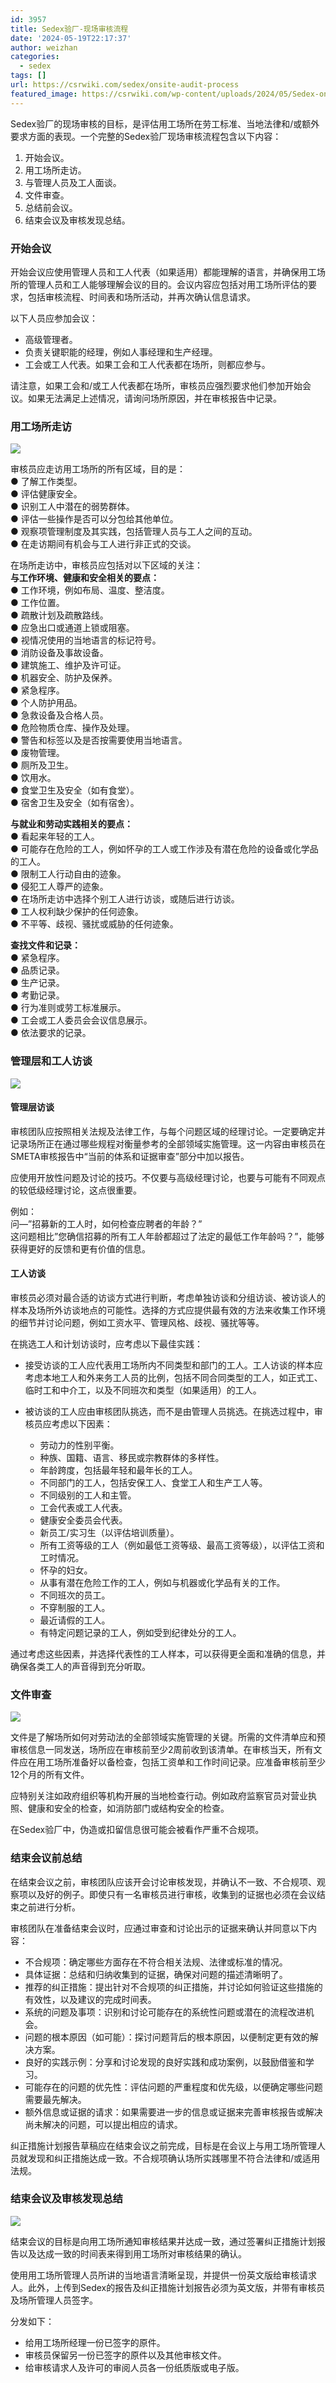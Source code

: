 ```yaml
---
id: 3957
title: Sedex验厂-现场审核流程
date: '2024-05-19T22:17:37'
author: weizhan
categories:
  - sedex
tags: []
url: https://csrwiki.com/sedex/onsite-audit-process
featured_image: https://csrwiki.com/wp-content/uploads/2024/05/Sedex-onsite-audit.webp
---
```


Sedex验厂的现场审核的目标，是评估用工场所在劳工标准、当地法律和/或额外要求方面的表现。一个完整的Sedex验厂现场审核流程包含以下内容：

1. 开始会议。
2. 用工场所走访。
3. 与管理人员及工人面谈。
4. 文件审查。
5. 总结前会议。
6. 结束会议及审核发现总结。

### 开始会议

开始会议应使用管理人员和工人代表（如果适用）都能理解的语言，并确保用工场所的管理人员和工人能够理解会议的目的。会议内容应包括对用工场所评估的要求，包括审核流程、时间表和场所活动，并再次确认信息请求。

以下人员应参加会议：

- 高级管理者。
- 负责关键职能的经理，例如人事经理和生产经理。
- 工会或工人代表。如果工会和工人代表都在场所，则都应参与。

请注意，如果工会和/或工人代表都在场所，审核员应强烈要求他们参加开始会议。如果无法满足上述情况，请询问场所原因，并在审核报告中记录。

### 用工场所走访

![](https://csrwiki.com/wp-content/uploads/2024/05/2024-05-19_225314-1024x616.jpg)

审核员应走访用工场所的所有区域，目的是：\
● 了解工作类型。\
● 评估健康安全。\
● 识别工人中潜在的弱势群体。\
● 评估一些操作是否可以分包给其他单位。\
● 观察项管理制度及其实践，包括管理人员与工人之间的互动。\
● 在走访期间有机会与工人进行非正式的交谈。

在场所走访中，审核员应包括对以下区域的关注：\
**与工作环境、健康和安全相关的要点：**\
● 工作环境，例如布局、温度、整洁度。\
● 工作位置。\
● 疏散计划及疏散路线。\
● 应急出口或通道上锁或阻塞。\
● 视情况使用的当地语言的标记符号。\
● 消防设备及事故设备。\
● 建筑施工、维护及许可证。\
● 机器安全、防护及保养。\
● 紧急程序。\
● 个人防护用品。\
● 急救设备及合格人员。\
● 危险物质仓库、操作及处理。\
● 警告和标签以及是否按需要使用当地语言。\
● 废物管理。\
● 厕所及卫生。\
● 饮用水。\
● 食堂卫生及安全（如有食堂）。\
● 宿舍卫生及安全（如有宿舍）。

**与就业和劳动实践相关的要点：**\
● 看起来年轻的工人。\
● 可能存在危险的工人，例如怀孕的工人或工作涉及有潜在危险的设备或化学品的工人。\
● 限制工人行动自由的迹象。\
● 侵犯工人尊严的迹象。\
● 在场所走访中选择个别工人进行访谈，或随后进行访谈。\
● 工人权利缺少保护的任何迹象。\
● 不平等、歧视、骚扰或威胁的任何迹象。

**查找文件和记录：**\
● 紧急程序。\
● 品质记录。\
● 生产记录。\
● 考勤记录。\
● 行为准则或劳工标准展示。\
● 工会或工人委员会会议信息展示。\
● 依法要求的记录。

### 管理层和工人访谈

![](https://csrwiki.com/wp-content/uploads/2024/05/访谈-1024x595.jpg)

#### 管理层访谈

审核团队应按照相关法规及法律工作，与每个问题区域的经理讨论。一定要确定并记录场所正在通过哪些规程对衡量参考的全部领域实施管理。这一内容由审核员在SMETA审核报告中“当前的体系和证据审查”部分中加以报告。

应使用开放性问题及讨论的技巧。不仅要与高级经理讨论，也要与可能有不同观点的较低级经理讨论，这点很重要。

例如：\
问—”招募新的工人时，如何检查应聘者的年龄？”\
这问题相比”您确信招募的所有工人年龄都超过了法定的最低工作年龄吗？”，能够获得更好的反馈和更有价值的信息。

#### 工人访谈

审核员必须对最合适的访谈方式进行判断，考虑单独访谈和分组访谈、被访谈人的样本及场所外访谈地点的可能性。选择的方式应提供最有效的方法来收集工作环境的细节并讨论问题，例如工资水平、管理风格、歧视、骚扰等等。

在挑选工人和计划访谈时，应考虑以下最佳实践：

- 接受访谈的工人应代表用工场所内不同类型和部门的工人。工人访谈的样本应考虑本地工人和外来务工人员的比例，包括不同合同类型的工人，如正式工、临时工和中介工，以及不同班次和类型（如果适用）的工人。

- 被访谈的工人应由审核团队挑选，而不是由管理人员挑选。在挑选过程中，审核员应考虑以下因素：

  - 劳动力的性别平衡。
  - 种族、国籍、语言、移民或宗教群体的多样性。
  - 年龄跨度，包括最年轻和最年长的工人。
  - 不同部门的工人，包括安保工人、食堂工人和生产工人等。
  - 不同级别的工人和主管。
  - 工会代表或工人代表。
  - 健康安全委员会代表。
  - 新员工/实习生（以评估培训质量）。
  - 所有工资等级的工人（例如最低工资等级、最高工资等级），以评估工资和工时情况。
  - 怀孕的妇女。
  - 从事有潜在危险工作的工人，例如与机器或化学品有关的工作。
  - 不同班次的员工。
  - 不穿制服的工人。
  - 最近请假的工人。
  - 有特定问题记录的工人，例如受到纪律处分的工人。

通过考虑这些因素，并选择代表性的工人样本，可以获得更全面和准确的信息，并确保各类工人的声音得到充分听取。

### 文件审查

![](https://csrwiki.com/wp-content/uploads/2024/05/文件查阅-1024x693.jpg)

文件是了解场所如何对劳动法的全部领域实施管理的关键。所需的文件清单应和预审核信息一同发送，场所应在审核前至少2周前收到该清单。在审核当天，所有文件应在用工场所准备好以备检查，包括工资单和工作时间记录。应准备审核前至少12个月的所有文件。

应特别关注如政府组织等机构开展的当地检查行动。例如政府监察官员对营业执照、健康和安全的检查，如消防部门或结构安全的检查。

在Sedex验厂中，伪造或扣留信息很可能会被看作严重不合规项。

### 结束会议前总结

在结束会议之前，审核团队应该开会讨论审核发现，并确认不一致、不合规项、观察项以及好的例子。即使只有一名审核员进行审核，收集到的证据也必须在会议结束之前进行分析。

审核团队在准备结束会议时，应通过审查和讨论出示的证据来确认并同意以下内容：

- 不合规项：确定哪些方面存在不符合相关法规、法律或标准的情况。
- 具体证据：总结和归纳收集到的证据，确保对问题的描述清晰明了。
- 推荐的纠正措施：提出针对不合规项的纠正措施，并讨论如何验证这些措施的有效性，以及建议的完成时间表。
- 系统的问题及事项：识别和讨论可能存在的系统性问题或潜在的流程改进机会。
- 问题的根本原因（如可能）：探讨问题背后的根本原因，以便制定更有效的解决方案。
- 良好的实践示例：分享和讨论发现的良好实践和成功案例，以鼓励借鉴和学习。
- 可能存在的问题的优先性：评估问题的严重程度和优先级，以便确定哪些问题需要最先解决。
- 额外信息或证据的请求：如果需要进一步的信息或证据来完善审核报告或解决尚未解决的问题，可以提出相应的请求。

纠正措施计划报告草稿应在结束会议之前完成，目标是在会议上与用工场所管理人员就发现和纠正措施达成一致。不合规项确认场所实践哪里不符合法律和/或适用法规。

### 结束会议及审核发现总结

![](https://csrwiki.com/wp-content/uploads/2024/05/CAPR-1024x724.jpg)

结束会议的目标是向用工场所通知审核结果并达成一致，通过签署纠正措施计划报告以及达成一致的时间表来得到用工场所对审核结果的确认。

使用用工场所管理人员所讲的当地语言清晰呈现，并提供一份英文版给审核请求人。此外，上传到Sedex的报告及纠正措施计划报告必须为英文版，并带有审核员及场所管理人员签字。

分发如下：

- 给用工场所经理一份已签字的原件。
- 审核员保留另一份已签字的原件以及其他审核文件。
- 给审核请求人及许可的审阅人员各一份纸质版或电子版。
